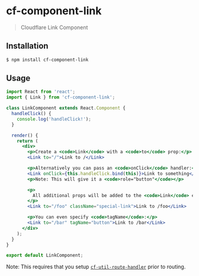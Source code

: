 # cf-component-link

> Cloudflare Link Component

## Installation

```sh
$ npm install cf-component-link
```

## Usage

```jsx
import React from 'react';
import { Link } from 'cf-component-link';

class LinkComponent extends React.Component {
  handleClick() {
    console.log('handleClick!');
  }

  render() {
    return (
      <div>
        <p>Create a <code>Link</code> with a <code>to</code> prop:</p>
        <Link to="/">Link to /</Link>

        <p>Alternatively you can pass an <code>onClick</code> handler:</p>
        <Link onClick={this.handleClick.bind(this)}>Link to something</Link>
        <p>Note: This will give it a <code>role="button"</code></p>

        <p>
          All additional props will be added to the <code>Link</code> element:
        </p>
        <Link to="/foo" className="special-link">Link to /foo</Link>

        <p>You can even specify <code>tagName</code>:</p>
        <Link to="/bar" tagName="button">Link to /bar</Link>
      </div>
    );
  }
}

export default LinkComponent;
```

Note: This requires that you setup
[`cf-util-route-handler`](https://www.npmjs.com/package/cf-util-route-handler)
prior to routing.
